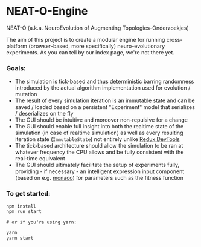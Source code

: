 # NEAT-O-Engine

NEAT-O (a.k.a. NeuroEvolution of Augmenting Topologies-Onderzoekjes)

The aim of this project is to create a modular engine for running cross-platform (browser-based, more specifically) neuro-evolutionary experiments.
As you can tell by our index page, we're not there yet.

### Goals:

 - The simulation is tick-based and thus deterministic barring randomness introduced by the actual algorithm implementation used for evolution / mutation
 - The result of every simulation iteration is an immutable state and can be saved / loaded based on a persistent "Experiment" model that serializes / deserializes on the fly
 - The GUI should be intuitive and moreover non-repulsive for a change
 - The GUI should enable full insight into both the realtime state of the simulation (in case of realtime simulation) as well as every resulting iteration state (`ImmutableState`) not entirely unlike [Redux DevTools](https://github.com/reduxjs/redux-devtools)
 - The tick-based architecture should allow the simulation to be ran at whatever frequency the CPU allows and be fully consistent with the real-time equivalent
 - The GUI should ultimately facilitate the setup of experiments fully, providing - if necessary - an intelligent expression input component (based on e.g. [monaco](https://microsoft.github.io/monaco-editor/index.html)) for parameters such as the fitness function

### To get started:

```
npm install
npm run start

# or if you're using yarn:

yarn
yarn start
```
